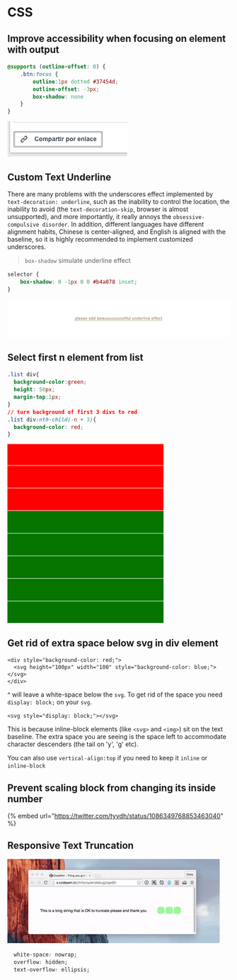 # CSS

## Improve accessibility when focusing on element with output

```css
@supports (outline-offset: 0) {
    .btn:focus {
        outline:1px dotted #37454d;
        outline-offset: -3px;
        box-shadow: none
    }
}
```

![](../.gitbook/assets/image%20%281%29.png)

## Custom Text Underline

There are many problems with the underscores effect implemented by `text-decoration: underline`, such as the inability to control the location, the inability to avoid \(the `text-decoration-skip`, browser is almost unsupported\), and more importantly, it really annoys the `obsessive-compulsive disorder`. In addition, different languages ​​have different alignment habits, Chinese is center-aligned, and English is aligned with the baseline, so it is highly recommended to implement customized underscores.

> `box-shadow` simulate underline effect

```css
selector {
    box-shadow: 0 -1px 0 0 #b4a078 inset;
}
```

![](../.gitbook/assets/image.png)

## Select first n element from list

```css
.list div{
  background-color:green;
  height: 50px;
  margin-top:1px;
}
// turn background of first 3 divs to red
.list div:nth-child(-n + 3){
  background-color: red;
}
```

![](../.gitbook/assets/screen-shot-2019-09-29-at-11.16.58-am.png)

## Get rid of extra space below svg in div element

```markup
<div style="background-color: red;">
  <svg height="100px" width="100" style="background-color: blue;"></svg>
</div>
```

^ will leave a white-space below the `svg`. To get rid of the space you need `display: block;` on your `svg`.

```markup
<svg style="display: block;"></svg>
```

This is because inline-block elements \(like `<svg>` and `<img>`\) sit on the text baseline. The extra space you are seeing is the space left to accommodate character descenders \(the tail on 'y', 'g' etc\).

You can also use `vertical-align:top` if you need to keep it `inline` or `inline-block`

## Prevent scaling block from changing its inside number

{% embed url="https://twitter.com/tyvdh/status/1086349768853463040" %}

## Responsive Text Truncation

![](../.gitbook/assets/truncate-responsive.gif)

```css
  white-space: nowrap;
  overflow: hidden;
  text-overflow: ellipsis;
```

